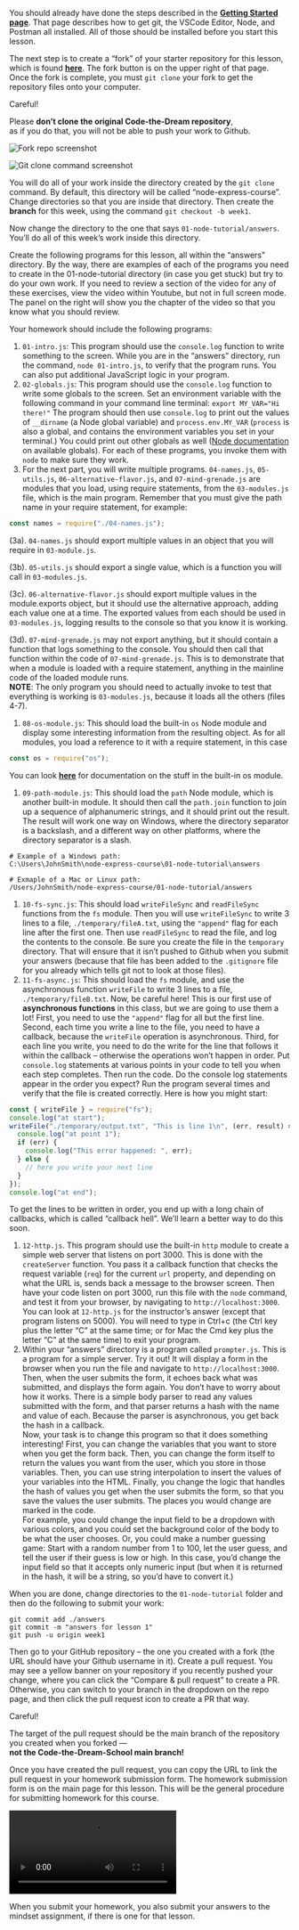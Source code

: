 You should already have done the steps described in the **[Getting Started page](./getting-started-with-node-development.md)**. That page describes how to get git, the VSCode Editor, Node, and Postman all installed. All of those should be installed before you start this lesson.

The next step is to create a “fork” of your starter repository for this lesson, which is found **[here](https://github.com/Code-the-Dream-School/node-express-course)**. The fork button is on the upper right of that page. Once the fork is complete, you must `git clone` your fork to get the repository files onto your computer.

Careful!

Please **don’t clone the original Code-the-Dream repository**,  
as if you do that, you will not be able to push your work to Github.

![Fork repo screenshot](https://storage.googleapis.com/ctd-course-bucket/courses/68fa750fd6f76fbe24c4e508/images/0c28b89c-c559-461d-9bae-39faac8b18b4.png)

![Git clone command screenshot](https://storage.googleapis.com/ctd-course-bucket/courses/68fa750fd6f76fbe24c4e508/images/2c432fa9-349a-4914-b4a2-d1aa7f26238f.png)

You will do all of your work inside the directory created by the `git clone` command. By default, this directory will be called “node-express-course”. Change directories so that you are inside that directory. Then create the **branch** for this week, using the command `git checkout -b week1`.

Now change the directory to the one that says `01-node-tutorial/answers`. You’ll do all of this week’s work inside this directory.

Create the following programs for this lesson, all within the “answers” directory. By the way, there are examples of each of the programs you need to create in the 01-node-tutorial directory (in case you get stuck) but try to do your own work. If you need to review a section of the video for any of these exercises, view the video within Youtube, but not in full screen mode. The panel on the right will show you the chapter of the video so that you know what you should review.

Your homework should include the following programs:

1. `01-intro.js`: This program should use the `console.log` function to write something to the screen. While you are in the “answers” directory, run the command, `node 01-intro.js`, to verify that the program runs. You can also put additional JavaScript logic in your program.
2. `02-globals.js`: This program should use the `console.log` function to write some globals to the screen. Set an environment variable with the following command in your command line terminal: `export MY_VAR="Hi there!"` The program should then use `console.log` to print out the values of `__dirname` (a Node global variable) and `process.env.MY_VAR` (`process` is also a global, and contains the environment variables you set in your terminal.) You could print out other globals as well ([Node documentation](https://nodejs.org/api/globals.html#global-objects) on available globals). For each of these programs, you invoke them with `node` to make sure they work.
3. For the next part, you will write multiple programs. `04-names.js`, `05-utils.js`, `06-alternative-flavor.js`, and `07-mind-grenade.js` are modules that you load, using require statements, from the `03-modules.js` file, which is the main program. Remember that you must give the path name in your require statement, for example:

```javascript
const names = require("./04-names.js");
```

(3a). `04-names.js` should export multiple values in an object that you will require in `03-module.js`.

(3b). `05-utils.js` should export a single value, which is a function you will call in `03-modules.js`.

(3c). `06-alternative-flavor.js` should export multiple values in the module.exports object, but it should use the alternative approach, adding each value one at a time. The exported values from each should be used in `03-modules.js`, logging results to the console so that you know it is working.

(3d). `07-mind-grenade.js` may not export anything, but it should contain a function that logs something to the console. You should then call that function within the code of `07-mind-grenade.js`. This is to demonstrate that when a module is loaded with a require statement, anything in the mainline code of the loaded module runs.  
**NOTE**: The only program you should need to actually invoke to test that everything is working is `03-modules.js`, because it loads all the others (files 4-7).

1. `08-os-module.js`: This should load the built-in `os` Node module and display some interesting information from the resulting object. As for all modules, you load a reference to it with a require statement, in this case

```javascript
const os = require("os");
```

You can look **[here](https://nodejs.org/api/os.html)** for documentation on the stuff in the built-in os module.

1. `09-path-module.js`: This should load the `path` Node module, which is another built-in module. It should then call the `path.join` function to join up a sequence of alphanumeric strings, and it should print out the result. The result will work one way on Windows, where the directory separator is a backslash, and a different way on other platforms, where the directory separator is a slash.

```
# Example of a Windows path:
C:\Users\JohnSmith\node-express-course\01-node-tutorial\answers

# Exmaple of a Mac or Linux path:
/Users/JohnSmith/node-express-course/01-node-tutorial/answers
```

1. `10-fs-sync.js`: This should load `writeFileSync` and `readFileSync` functions from the `fs` module. Then you will use `writeFileSync` to write 3 lines to a file, `./temporary/fileA.txt`, using the `"append"` flag for each line after the first one. Then use `readFileSync` to read the file, and log the contents to the console. Be sure you create the file in the `temporary` directory. That will ensure that it isn’t pushed to Github when you submit your answers (because that file has been added to the `.gitignore` file for you already which tells git not to look at those files).
2. `11-fs-async.js`: This should load the `fs` module, and use the asynchronous function `writeFile` to write 3 lines to a file, `./temporary/fileB.txt`. Now, be careful here! This is our first use of **asynchronous functions** in this class, but we are going to use them a lot! First, you need to use the `"append"` flag for all but the first line. Second, each time you write a line to the file, you need to have a callback, because the `writeFile` operation is asynchronous. Third, for each line you write, you need to do the write for the line that follows it within the callback – otherwise the operations won’t happen in order. Put `console.log` statements at various points in your code to tell you when each step completes. Then run the code. Do the console log statements appear in the order you expect? Run the program several times and verify that the file is created correctly. Here is how you might start:

```javascript
const { writeFile } = require("fs");
console.log("at start");
writeFile("./temporary/output.txt", "This is line 1\n", (err, result) => {
  console.log("at point 1");
  if (err) {
    console.log("This error happened: ", err);
  } else {
    // here you write your next line
  }
});
console.log("at end");
```

To get the lines to be written in order, you end up with a long chain of callbacks, which is called “callback hell”. We’ll learn a better way to do this soon.

1. `12-http.js`. This program should use the built-in `http` module to create a simple web server that listens on port 3000\. This is done with the `createServer` function. You pass it a callback function that checks the request variable (`req`) for the current `url` property, and depending on what the URL is, sends back a message to the browser screen. Then have your code listen on port 3000, run this file with the `node` command, and test it from your browser, by navigating to `http://localhost:3000`. You can look at `12-http.js` for the instructor’s answer (except that program listens on 5000). You will need to type in Ctrl+c (the Ctrl key plus the letter “C” at the same time; or for Mac the Cmd key plus the letter “C” at the same time) to exit your program.
2. Within your “answers” directory is a program called `prompter.js`. This is a program for a simple server. Try it out! It will display a form in the browser when you run the file and navigate to `http://localhost:3000`. Then, when the user submits the form, it echoes back what was submitted, and displays the form again. You don’t have to worry about how it works. There is a simple body parser to read any values submitted with the form, and that parser returns a hash with the name and value of each. Because the parser is asynchronous, you get back the hash in a callback.  
Now, your task is to change this program so that it does something interesting! First, you can change the variables that you want to store when you get the form back. Then, you can change the form itself to return the values you want from the user, which you store in those variables. Then, you can use string interpolation to insert the values of your variables into the HTML. Finally, you change the logic that handles the hash of values you get when the user submits the form, so that you save the values the user submits. The places you would change are marked in the code.  
For example, you could change the input field to be a dropdown with various colors, and you could set the background color of the body to be what the user chooses. Or, you could make a number guessing game: Start with a random number from 1 to 100, let the user guess, and tell the user if their guess is low or high. In this case, you’d change the input field so that it accepts only numeric input (but when it is returned in the hash, it will be a string, so you’d have to convert it.)

When you are done, change directories to the `01-node-tutorial` folder and then do the following to submit your work:

```
git commit add ./answers
git commit -m "answers for lesson 1"
git push -u origin week1
```

Then go to your GitHub repository – the one you created with a fork (the URL should have your Github username in it). Create a pull request. You may see a yellow banner on your repository if you recently pushed your change, where you can click the “Compare & pull request” to create a PR. Otherwise, you can switch to your branch in the dropdown on the repo page, and then click the pull request icon to create a PR that way.

Careful!

The target of the pull request should be the main branch of the repository  
you created when you forked —  
**not the Code-the-Dream-School main branch!**

Once you have created the pull request, you can copy the URL to link the pull request in your homework submission form. The homework submission form is on the main page for this lesson. This will be the general procedure for submitting homework for this course.

<video title="Open a PR walkthrough" src="./images/submit-pr.mp4" controls="controls" width="300" height="150"></video>

When you submit your homework, you also submit your answers to the mindset assignment, if there is one for that lesson.
